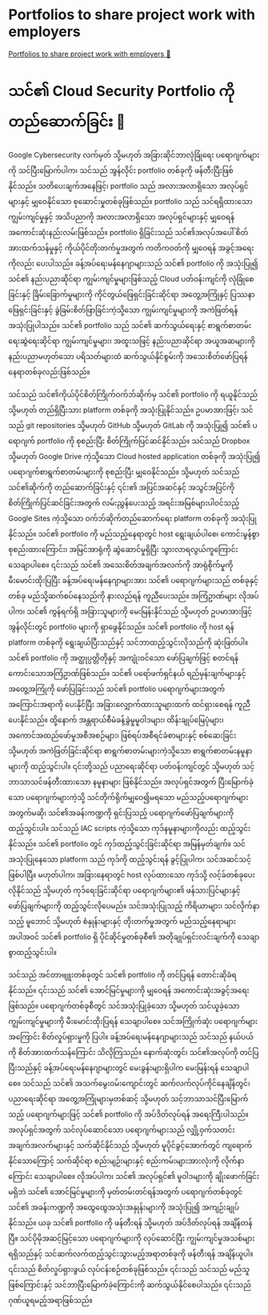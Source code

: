 # Portfolios to share project work with employers

[Portfolios to share project work with employers 🔗](https://www.coursera.org/learn/put-it-all-together-prepare-for-a-cloud-security-analyst-job/lecture/3nikG/portfolios-to-share-project-work-with-employers)

# သင်၏ Cloud Security Portfolio ကို တည်ဆောက်ခြင်း 💼

Google Cybersecurity လက်မှတ် သို့မဟုတ် အခြားဆိုင်ဘာလုံခြုံရေး ပရောဂျက်များကို သင်ပြီးမြောက်ပါက၊ သင်သည် အွန်လိုင်း portfolio တစ်ခုကို ဖန်တီးပြီးဖြစ်နိုင်သည်။ သတိပေးချက်အနေဖြင့်၊ portfolio သည် အလားအလာရှိသော အလုပ်ရှင်များနှင့် မျှဝေနိုင်သော စုဆောင်းမှုတစ်ခုဖြစ်သည်။ portfolio သည် သင်ရရှိထားသော ကျွမ်းကျင်မှုနှင့် အသိပညာကို အလားအလာရှိသော အလုပ်ရှင်များနှင့် မျှဝေရန် အကောင်းဆုံးနည်းလမ်းဖြစ်သည်။ portfolio ရှိခြင်းသည် သင်၏အလုပ်အပေါ် စိတ်အားထက်သန်မှုနှင့် ကိုယ်ပိုင်တိုးတက်မှုအတွက် ကတိကဝတ်ကို မျှဝေရန် အခွင့်အရေးကိုလည်း ပေးပါသည်။ ခန့်အပ်ရေးမန်နေဂျာများသည် သင်၏ portfolio ကို အသုံးပြု၍ သင်၏ နည်းပညာဆိုင်ရာ ကျွမ်းကျင်မှုများဖြစ်သည့် Cloud ပတ်ဝန်းကျင်ကို လုံခြုံစေခြင်းနှင့် ခြိမ်းခြောက်မှုများကို ကိုင်တွယ်ဖြေရှင်းခြင်းဆိုင်ရာ အတွေ့အကြုံနှင့် ပြဿနာဖြေရှင်းခြင်းနှင့် ခွဲခြမ်းစိတ်ဖြာခြင်းကဲ့သို့သော ကျွမ်းကျင်မှုများကို အကဲဖြတ်ရန် အသုံးပြုပါသည်။ သင်၏ portfolio သည် သင်၏ ဆက်သွယ်ရေးနှင့် စာရွက်စာတမ်းရေးဆွဲရေးဆိုင်ရာ ကျွမ်းကျင်မှုများ၊ အထူးသဖြင့် နည်းပညာဆိုင်ရာ အယူအဆများကို နည်းပညာမဟုတ်သော ပရိသတ်များထံ ဆက်သွယ်နိုင်စွမ်းကို အသေးစိတ်ဖော်ပြရန် နေရာတစ်ခုလည်းဖြစ်သည်။

သင်သည် သင်၏ကိုယ်ပိုင်စိတ်ကြိုက်ဝက်ဘ်ဆိုက်မှ သင်၏ portfolio ကို ရယူနိုင်သည် သို့မဟုတ် တည်ရှိပြီးသား platform တစ်ခုကို အသုံးပြုနိုင်သည်။ ဥပမာအားဖြင့်၊ သင်သည် git repositories သို့မဟုတ် GitHub သို့မဟုတ် GitLab ကို အသုံးပြု၍ သင်၏ ပရောဂျက် portfolio ကို စုစည်းပြီး စိတ်ကြိုက်ပြင်ဆင်နိုင်သည်။ သင်သည် Dropbox သို့မဟုတ် Google Drive ကဲ့သို့သော Cloud hosted application တစ်ခုကို အသုံးပြု၍ ပရောဂျက်စာရွက်စာတမ်းများကို စုစည်းပြီး မျှဝေနိုင်သည်။ သို့မဟုတ် သင်သည် သင်၏ဆိုက်ကို တည်ဆောက်ခြင်းနှင့် ၎င်း၏ အပြင်အဆင်နှင့် အသွင်အပြင်ကို စိတ်ကြိုက်ပြင်ဆင်ခြင်းအတွက် လမ်းညွှန်ပေးသည့် အရင်းအမြစ်များပါဝင်သည့် Google Sites ကဲ့သို့သော ဝက်ဘ်ဆိုက်တည်ဆောက်ရေး platform တစ်ခုကို အသုံးပြုနိုင်သည်။ သင်၏ portfolio ကို မည်သည့်နေရာတွင် host ရွေးချယ်ပါစေ၊ ကောင်းမွန်စွာ စုစည်းထားကြောင်း၊ အမြင်အာရုံကို ဆွဲဆောင်မှုရှိပြီး သွားလာရလွယ်ကူကြောင်း သေချာပါစေ။ ၎င်းသည် သင်၏ အသေးစိတ်အချက်အလက်ကို အာရုံစိုက်မှုကို မီးမောင်းထိုးပြပြီး ခန့်အပ်ရေးမန်နေဂျာများအား သင်၏ ပရောဂျက်များသည် တစ်ခုနှင့်တစ်ခု မည်သို့ဆက်စပ်နေသည်ကို နားလည်ရန် ကူညီပေးသည်။ အကြံဥာဏ်များ လိုအပ်ပါက၊ သင်၏ ကွန်ရက်ရှိ အခြားသူများကို မေးမြန်းနိုင်သည် သို့မဟုတ် ဥပမာအားဖြင့် အွန်လိုင်းတွင် portfolio များကို ရှာဖွေနိုင်သည်။ သင်၏ portfolio ကို host ရန် platform တစ်ခုကို ရွေးချယ်ပြီးသည်နှင့် သင်ဘာထည့်သွင်းလိုသည်ကို ဆုံးဖြတ်ပါ။ သင်၏ portfolio ကို အတ္ထုပ္ပတ္တိတိုနှင့် အကျုံးဝင်သော ဖော်ပြချက်ဖြင့် စတင်ရန် ကောင်းသောအကြံဥာဏ်ဖြစ်သည်။ သင်၏ ပရော်ဖက်ရှင်နယ် ရည်မှန်းချက်များနှင့် အတွေ့အကြုံကို ဖော်ပြခြင်းသည် သင်၏ portfolio ပရောဂျက်များအတွက် အကြောင်းအရာကို ပေးနိုင်ပြီး အခြားလျှောက်ထားသူများထက် ထင်ရှားစေရန် ကူညီပေးနိုင်သည်။ ထို့နောက် အန္တရာယ်စီမံခန့်ခွဲမှုမူဝါဒများ၊ ထိန်းချုပ်မြေပုံများ၊ အကောင်အထည်ဖော်မှုအစီအစဉ်များ၊ ဖြစ်ရပ်အစီရင်ခံစာများနှင့် စစ်ဆေးခြင်း သို့မဟုတ် အကဲဖြတ်ခြင်းဆိုင်ရာ စာရွက်စာတမ်းများကဲ့သို့သော စာရွက်စာတမ်းနမူနာများကို ထည့်သွင်းပါ။ ၎င်းတို့သည် ပညာရေးဆိုင်ရာ ပတ်ဝန်းကျင်တွင် သို့မဟုတ် သင့်ဘာသာသင်ဖန်တီးထားသော နမူနာများ ဖြစ်နိုင်သည်။ အလုပ်ရှင်အတွက် ပြီးမြောက်ခဲ့သော ပရောဂျက်များကဲ့သို့ သင်တိုက်ရိုက်မျှဝေ၍မရသော မည်သည့်ပရောဂျက်များအတွက်မဆို၊ သင်၏အခန်းကဏ္ဍကို ရှင်းပြသည့် ပရောဂျက်ဖော်ပြချက်များကို ထည့်သွင်းပါ။ သင်သည် IAC scripts ကဲ့သို့သော ကုဒ်နမူနာများကိုလည်း ထည့်သွင်းနိုင်သည်။ သင်၏ portfolio တွင် ကုဒ်ထည့်သွင်းခြင်းဆိုင်ရာ အမြန်မှတ်ချက်။ သင်အသုံးပြုနေသော platform သည် ကုဒ်ကို ထည့်သွင်းရန် ခွင့်ပြုပါက၊ သင်အဆင်သင့်ဖြစ်ပါပြီ။ မဟုတ်ပါက၊ အခြားနေရာတွင် host လုပ်ထားသော ကုဒ်သို့ လင့်ခ်တစ်ခုပေးလိုနိုင်သည် သို့မဟုတ် ကုဒ်ရေးခြင်းဆိုင်ရာ ပရောဂျက်များ၏ ဖန်သားပြင်များနှင့် ဖော်ပြချက်များကို ထည့်သွင်းလိုပေမည်။ သင်အသုံးပြုသည့် ကိရိယာများ၊ သင်လိုက်နာသည့် မူဘောင် သို့မဟုတ် စံနှုန်းများနှင့် တိုးတက်မှုအတွက် မည်သည့်နေရာများအပါအဝင် သင်၏ portfolio ရှိ ပိုင်ဆိုင်မှုတစ်ခုစီ၏ အတိုချုပ်ရှင်းလင်းချက်ကို သေချာစွာထည့်သွင်းပါ။

သင်သည် အင်တာဗျူးတစ်ခုတွင် သင်၏ portfolio ကို တင်ပြရန် တောင်းဆိုခံရနိုင်သည်။ ၎င်းသည် သင်၏ အောင်မြင်မှုများကို မျှဝေရန် အကောင်းဆုံးအခွင့်အရေးဖြစ်သည်။ ပရောဂျက်တစ်ခုစီတွင် သင်အသုံးပြုခဲ့သော သို့မဟုတ် သင်ယူခဲ့သော ကျွမ်းကျင်မှုများကို မီးမောင်းထိုးပြရန် သေချာပါစေ။ သင်အကြိုက်ဆုံး ပရောဂျက်များအကြောင်း စိတ်လှုပ်ရှားမှုကို ပြပါ။ ခန့်အပ်ရေးမန်နေဂျာများသည် သင်သည် နယ်ပယ်ကို စိတ်အားထက်သန်ကြောင်း သိလိုကြသည်။ နောက်ဆုံးတွင်၊ သင်၏အလုပ်ကို တင်ပြပြီးသည်နှင့် ခန့်အပ်ရေးမန်နေဂျာများတွင် မေးခွန်းများရှိပါက မေးမြန်းရန် သေချာပါစေ။ သင်သည် သင်၏ အသက်မွေးဝမ်းကျောင်းတွင် ဆက်လက်လုပ်ကိုင်နေချိန်တွင်၊ ပညာရေးဆိုင်ရာ အတွေ့အကြုံများမှတစ်ဆင့် သို့မဟုတ် သင့်ဘာသာသင်ပြီးမြောက်သည့် ပရောဂျက်များဖြင့် သင်၏ portfolio ကို အပ်ဒိတ်လုပ်ရန် အရေးကြီးပါသည်။ အလုပ်ရှင်အတွက် သင်လုပ်ဆောင်သော ပရောဂျက်များသည် လျှို့ဝှက်သတင်းအချက်အလက်များနှင့် သက်ဆိုင်နိုင်သည် သို့မဟုတ် မူပိုင်ခွင့်အောက်တွင် ကျရောက်နိုင်သောကြောင့် သက်ဆိုင်ရာ စည်းမျဉ်းများနှင့် စည်းကမ်းများအားလုံးကို လိုက်နာကြောင်း သေချာပါစေ။ လိုအပ်ပါက၊ သင်၏ အလုပ်ရှင်၏ မူဝါဒများကို ချိုးဖောက်ခြင်းမရှိဘဲ သင်၏ အောင်မြင်မှုများကို မှတ်တမ်းတင်ရန်အတွက် ပရောဂျက်တစ်ခုတွင် သင်၏ အခန်းကဏ္ဍကို အထွေထွေအသုံးအနှုန်းများကို အသုံးပြု၍ အကျဉ်းချုပ်နိုင်သည်။ ယခု သင်၏ portfolio ကို ဖန်တီးရန် သို့မဟုတ် အပ်ဒိတ်လုပ်ရန် အချိန်တန်ပြီ။ သင်ပိုမိုအဆင့်မြင့်သော ပရောဂျက်များကို လုပ်ဆောင်ပြီး ကျွမ်းကျင်မှုအသစ်များရရှိသည်နှင့် သင်ဆက်လက်ထည့်သွင်းသွားမည့်အရာတစ်ခုကို ဖန်တီးရန် အချိန်ယူပါ။ ၎င်းသည် စိတ်လှုပ်ရှားဖွယ် လုပ်ငန်းစဉ်တစ်ခုဖြစ်သည်။ ၎င်းသည် သင်သည် မည်သူဖြစ်ကြောင်းနှင့် သင်ဘာပြီးမြောက်ခဲ့ကြောင်းကို ဆက်သွယ်နိုင်စေပါသည်။ ၎င်းသည် ဂုဏ်ယူရမည့်အရာဖြစ်သည်။
